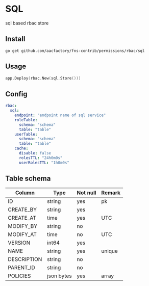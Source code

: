 # SQL

sql based rbac store

## Install
```shell
go get github.com/aacfactory/fns-contrib/permissions/rbac/sql
```

## Usage
```go
app.Deploy(rbac.New(sql.Store()))
```

## Config 
```yaml
rbac:
  sql:
    endpoint: "endpoint name of sql service"
    roleTable: 
      schema: "schema"
      table: "table"
    userTable:
      schema: "schema"
      table: "table"
    cache:
      disable: false
      rolesTTL: "24h0m0s"
      userRolesTTL: "1h0m0s"
```

## Table schema
| Column      | Type        | Not null | Remark |
|-------------|-------------|----------|--------|
| ID          | string      | yes      | pk     |
| CREATE_BY   | string      | yes      |        |
| CREATE_AT   | time        | yes      | UTC    |
| MODIFY_BY   | string      | no       |        |
| MODIFY_AT   | time        | no       | UTC    |
| VERSION     | int64       | yes      |        |
| NAME        | string      | yes      | unique |
| DESCRIPTION | string      | no       |        |
| PARENT_ID   | string      | no       |        |
| POLICIES    | json bytes  | yes      | array  | 

